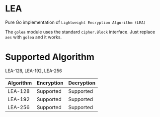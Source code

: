 # LEA

Pure Go implementation of `Lightweight Encryption Algorithm (LEA)`

The `golea` module uses the standard `cipher.Block` interface.
Just replace `aes` with `golea` and it works.

# Supported Algorithm

LEA-128, LEA-192, LEA-256

| Algorithm | Encryption | Decryption |
|-----------|------------|------------|
|LEA-128|Supported|Supported|
|LEA-192|Supported|Supported|
|LEA-256|Supported|Supported|
